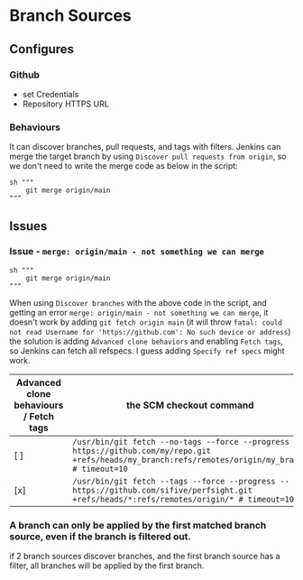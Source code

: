 # Branch Sources
## Configures
### Github
* set Credentials
* Repository HTTPS URL
### Behaviours
It can discover branches, pull requests, and tags with filters.
Jenkins can merge the target branch by using `Discover pull requests from origin`, so we don't need to write the merge code as below in the script:
```
sh """
    git merge origin/main
"""
```

## Issues
### Issue - `merge: origin/main - not something we can merge`
```
sh """
    git merge origin/main
"""
```
When using `Discover branches` with the above code in the script, and getting an error `merge: origin/main - not something we can merge`,
it doesn't work by adding `git fetch origin main` (it will throw `fatal: could not read Username for 'https://github.com': No such device or address`)
the solution is adding `Advanced clone behaviors` and enabling `Fetch tags`, so Jenkins can fetch all refspecs.
I guess adding `Specify ref specs` might work.

|Advanced clone behaviours / Fetch tags|the SCM checkout command|
|-|-|
| [ ] | `/usr/bin/git fetch --no-tags --force --progress -- https://github.com/my/repo.git +refs/heads/my_branch:refs/remotes/origin/my_branch # timeout=10` |
| [x] | `/usr/bin/git fetch --tags --force --progress -- https://github.com/sifive/perfsight.git +refs/heads/*:refs/remotes/origin/* # timeout=10` |

### A branch can only be applied by the first matched branch source, even if the branch is filtered out.
if 2 branch sources discover branches, and the first branch source has a filter, all branches will be applied by the first branch.
